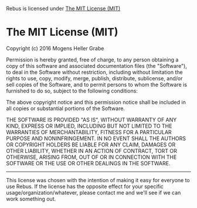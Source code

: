 Rebus is licensed under [The MIT License (MIT)](http://opensource.org/licenses/MIT)

# The MIT License (MIT)

Copyright (c) 2016 Mogens Heller Grabe

Permission is hereby granted, free of charge, to any person obtaining a copy
of this software and associated documentation files (the "Software"), to deal
in the Software without restriction, including without limitation the rights
to use, copy, modify, merge, publish, distribute, sublicense, and/or sell
copies of the Software, and to permit persons to whom the Software is
furnished to do so, subject to the following conditions:

The above copyright notice and this permission notice shall be included in
all copies or substantial portions of the Software.

THE SOFTWARE IS PROVIDED "AS IS", WITHOUT WARRANTY OF ANY KIND, EXPRESS OR
IMPLIED, INCLUDING BUT NOT LIMITED TO THE WARRANTIES OF MERCHANTABILITY,
FITNESS FOR A PARTICULAR PURPOSE AND NONINFRINGEMENT. IN NO EVENT SHALL THE
AUTHORS OR COPYRIGHT HOLDERS BE LIABLE FOR ANY CLAIM, DAMAGES OR OTHER
LIABILITY, WHETHER IN AN ACTION OF CONTRACT, TORT OR OTHERWISE, ARISING FROM,
OUT OF OR IN CONNECTION WITH THE SOFTWARE OR THE USE OR OTHER DEALINGS IN
THE SOFTWARE.

-------

This license was chosen with the intention of making it easy for everyone to use Rebus. If the license has the opposite effect for your specific usage/organization/whatever, please contact me and we'll see if we can work something out.
